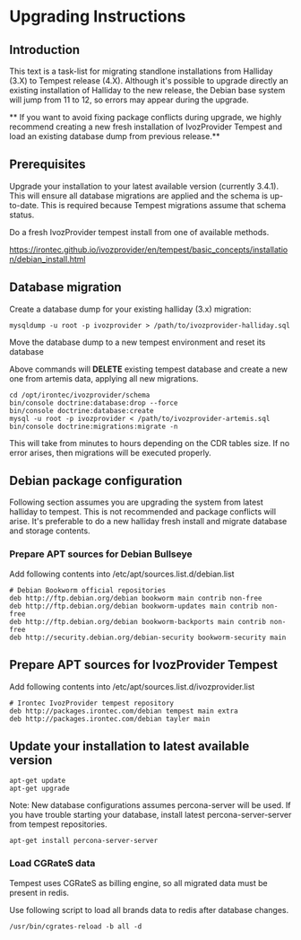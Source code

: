 # Upgrading Instructions

## Introduction

This text is a task-list for migrating standlone installations from Halliday (3.X) to Tempest
release (4.X). Although it's possible to upgrade directly an existing installation of Halliday
to the new release, the Debian base system will jump from 11 to 12, so errors may appear during
the upgrade.

** If you want to avoid fixing package conflicts during upgrade, we highly recommend creating
a new fresh installation of IvozProvider Tempest and load an existing database dump from previous
release.**

## Prerequisites

Upgrade your installation to your latest available version (currently 3.4.1). This will ensure
all database migrations are applied and the schema is up-to-date. This is required because Tempest
migrations assume that schema status.

Do a fresh IvozProvider tempest install from one of available methods.

https://irontec.github.io/ivozprovider/en/tempest/basic_concepts/installation/debian_install.html


## Database migration

Create a database dump for your existing halliday (3.x) migration:

```
mysqldump -u root -p ivozprovider > /path/to/ivozprovider-halliday.sql
```

Move the database dump to a new tempest environment and reset its database

Above commands will **DELETE** existing tempest database and create a new one from artemis data,
applying all new migrations.

```
cd /opt/irontec/ivozprovider/schema
bin/console doctrine:database:drop --force
bin/console doctrine:database:create
mysql -u root -p ivozprovider < /path/to/ivozprovider-artemis.sql
bin/console doctrine:migrations:migrate -n
```

This will take from minutes to hours depending on the CDR tables size. If no error
arises, then migrations will be executed properly.


## Debian package configuration

Following section assumes you are upgrading the system from latest halliday to tempest.
This is not recommended and package conflicts will arise. It's preferable to do a new
halliday fresh install and migrate database and storage contents.

### Prepare APT sources for Debian Bullseye

Add following contents into /etc/apt/sources.list.d/debian.list

```
# Debian Bookworm official repositories
deb http://ftp.debian.org/debian bookworm main contrib non-free
deb http://ftp.debian.org/debian bookworm-updates main contrib non-free
deb http://ftp.debian.org/debian bookworm-backports main contrib non-free
deb http://security.debian.org/debian-security bookworm-security main
```

## Prepare APT sources for IvozProvider Tempest

Add following contents into /etc/apt/sources.list.d/ivozprovider.list

```
# Irontec IvozProvider tempest repository
deb http://packages.irontec.com/debian tempest main extra
deb http://packages.irontec.com/debian tayler main
```

## Update your installation to latest available version

    apt-get update
    apt-get upgrade

Note: New database configurations assumes percona-server will be used. If you have trouble starting
your database, install latest percona-server-server from tempest repositories.

    apt-get install percona-server-server

### Load CGRateS data

Tempest uses CGRateS as billing engine, so all migrated data must be present in redis.

Use following script to load all brands data to redis after database changes.

```
/usr/bin/cgrates-reload -b all -d
```

